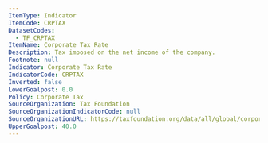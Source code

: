 ```yaml
---
ItemType: Indicator
ItemCode: CRPTAX
DatasetCodes:
  - TF_CRPTAX
ItemName: Corporate Tax Rate
Description: Tax imposed on the net income of the company.
Footnote: null
Indicator: Corporate Tax Rate
IndicatorCode: CRPTAX
Inverted: false
LowerGoalpost: 0.0
Policy: Corporate Tax
SourceOrganization: Tax Foundation
SourceOrganizationIndicatorCode: null
SourceOrganizationURL: https://taxfoundation.org/data/all/global/corporate-tax-rates-by-country-2023/
UpperGoalpost: 40.0
---
```


